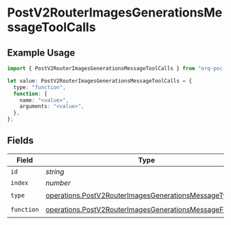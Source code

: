 # PostV2RouterImagesGenerationsMessageToolCalls

## Example Usage

```typescript
import { PostV2RouterImagesGenerationsMessageToolCalls } from "orq-poc-typescript/models/operations";

let value: PostV2RouterImagesGenerationsMessageToolCalls = {
  type: "function",
  function: {
    name: "<value>",
    arguments: "<value>",
  },
};
```

## Fields

| Field                                                                                                                              | Type                                                                                                                               | Required                                                                                                                           | Description                                                                                                                        |
| ---------------------------------------------------------------------------------------------------------------------------------- | ---------------------------------------------------------------------------------------------------------------------------------- | ---------------------------------------------------------------------------------------------------------------------------------- | ---------------------------------------------------------------------------------------------------------------------------------- |
| `id`                                                                                                                               | *string*                                                                                                                           | :heavy_minus_sign:                                                                                                                 | N/A                                                                                                                                |
| `index`                                                                                                                            | *number*                                                                                                                           | :heavy_minus_sign:                                                                                                                 | N/A                                                                                                                                |
| `type`                                                                                                                             | [operations.PostV2RouterImagesGenerationsMessageType](../../models/operations/postv2routerimagesgenerationsmessagetype.md)         | :heavy_check_mark:                                                                                                                 | N/A                                                                                                                                |
| `function`                                                                                                                         | [operations.PostV2RouterImagesGenerationsMessageFunction](../../models/operations/postv2routerimagesgenerationsmessagefunction.md) | :heavy_check_mark:                                                                                                                 | N/A                                                                                                                                |
